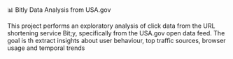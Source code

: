 📊 Bitly Data Analysis from USA.gov

This project performs an exploratory analysis of click data from the URL shortening service Bit;y, 
specifically from the USA.gov open data feed.
The goal is th extract insights about user behaviour, top traffic sources, browser usage and temporal trends
